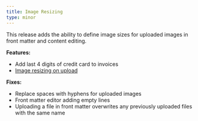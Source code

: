 ```yaml
---
title: Image Resizing
type: minor
---
```



This release adds the ability to define image sizes for uploaded images in front matter and content editing.

**Features:**

* Add last 4 digits of credit card to invoices
* [Image resizing on upload](/editing/options/#image-uploads)

**Fixes:**

* Replace spaces with hyphens for uploaded images
* Front matter editor adding empty lines
* Uploading a file in front matter overwrites any previously uploaded files with the same name